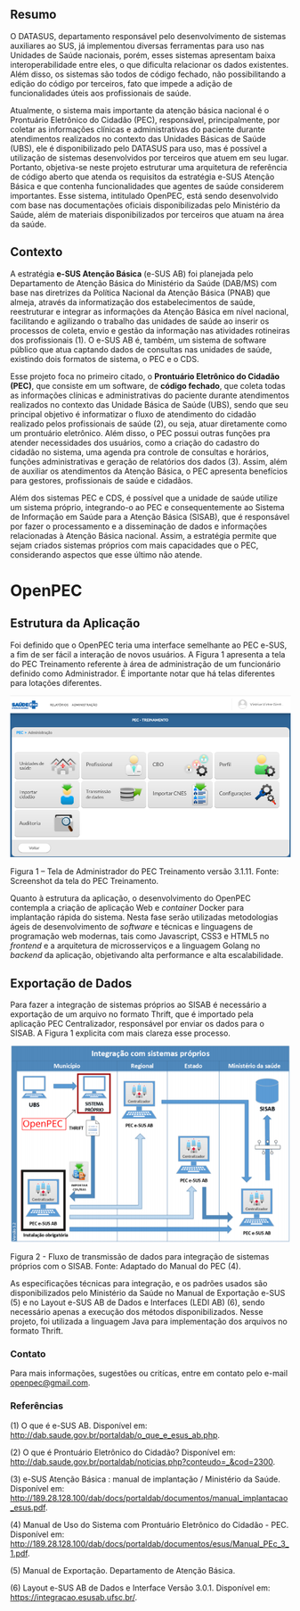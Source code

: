 ## Resumo

O DATASUS, departamento responsável pelo desenvolvimento de sistemas auxiliares ao SUS, já implementou diversas ferramentas para uso nas Unidades de Saúde nacionais, porém, esses sistemas apresentam baixa interoperabilidade entre eles, o que dificulta relacionar os dados existentes. Além disso, os sistemas são todos de código fechado, não possibilitando a edição do código por terceiros, fato que impede a adição de funcionalidades úteis aos profissionais de saúde.

Atualmente, o sistema mais importante da atenção básica nacional é o Prontuário Eletrônico do Cidadão (PEC), responsável, principalmente, por coletar as informações clínicas e administrativas do paciente durante atendimentos realizados no contexto das Unidades Básicas de Saúde (UBS), ele é disponibilizado pelo DATASUS para uso, mas é possível a utilização de sistemas desenvolvidos por terceiros que atuem em seu lugar. Portanto, objetiva-se neste projeto estruturar uma arquitetura de referência de código aberto que atenda os requisitos da estratégia e-SUS Atenção Básica e que contenha funcionalidades que agentes de saúde considerem importantes. Esse sistema, intitulado OpenPEC, está sendo desenvolvido com base nas documentações oficiais disponibilizadas pelo Ministério da Saúde, além de materiais disponibilizados por terceiros que atuam na área da
saúde.

## Contexto

A estratégia **e-SUS Atenção Básica** (e-SUS AB) foi planejada pelo Departamento de Atenção Básica do Ministério da Saúde (DAB/MS) com base nas diretrizes da Política Nacional da Atenção Básica (PNAB) que almeja, através da informatização dos estabelecimentos de saúde, reestruturar e integrar as informações da Atenção Básica em nível nacional, facilitando e agilizando o trabalho das unidades de saúde ao inserir os processos de coleta, envio e gestão da informação nas atividades rotineiras dos profissionais (1). O e-SUS AB é, também, um sistema de software público que atua captando dados de consultas nas unidades de saúde, existindo dois formatos de sistema, o PEC e o CDS.

Esse projeto foca no primeiro citado, o **Prontuário Eletrônico do Cidadão (PEC)**, que consiste em um software, de **código fechado**, que coleta todas as informações clínicas e administrativas do paciente durante atendimentos realizados no contexto das Unidade Básica de Saúde (UBS), sendo que seu principal objetivo é informatizar o fluxo de atendimento do cidadão realizado pelos profissionais de saúde (2), ou seja, atuar diretamente como um prontuário eletrônico. Além disso, o PEC possui outras funções pra atender necessidades dos usuários, como a criação do cadastro do cidadão no sistema, uma agenda pra controle de consultas e horários, funções administrativas e geração de relatórios dos dados (3). Assim, além de auxiliar os atendimentos da Atenção Básica, o PEC apresenta benefícios para gestores, profissionais de saúde e cidadãos.

Além dos sistemas PEC e CDS, é possível que a unidade de saúde utilize um sistema próprio, integrando-o ao PEC e consequentemente ao Sistema de Informação em Saúde para a Atenção Básica (SISAB), que é responsável por fazer o processamento e a disseminação de dados e informações relacionadas à Atenção Básica nacional. Assim, a estratégia permite que sejam criados sistemas próprios com mais capacidades que o PEC, considerando aspectos que esse último não atende.

# OpenPEC

## Estrutura da Aplicação

Foi definido que o OpenPEC teria uma interface semelhante ao PEC e-SUS, a fim de ser fácil a interação de novos usuários. A
Figura 1 apresenta a tela do PEC Treinamento referente à área de administração de um funcionário definido como Administrador. É importante notar que há telas diferentes para lotações diferentes.

![Imagem 1](https://github.com/openpec/OpenPEC/blob/master/Assets/pec.PNG?raw=true)

Figura 1 – Tela de Administrador do PEC Treinamento versão 3.1.11. Fonte: Screenshot da tela do PEC Treinamento.

Quanto à estrutura da aplicação, o desenvolvimento do OpenPEC contempla a criação de aplicação Web e _container_ Docker para implantação rápida do sistema. Nesta fase serão utilizadas metodologias ágeis de desenvolvimento de _software_ e técnicas e linguagens de programação web modernas, tais como Javascript, CSS3 e HTML5 no _frontend_ e a arquitetura de microsserviços e a linguagem Golang no _backend_ da aplicação, objetivando alta performance e alta escalabilidade.

## Exportação de Dados
Para fazer a integração de sistemas próprios ao SISAB é necessário a exportação de um arquivo no formato Thrift, que
é importado pela aplicação PEC Centralizador, responsável por enviar os dados para o SISAB. A Figura 1 explicita com mais clareza esse processo.

![Imagem 2](https://github.com/openpec/OpenPEC/blob/master/Assets/openPec.png?raw=true)

Figura 2 - Fluxo de transmissão de dados para integração de sistemas próprios com o SISAB. Fonte: Adaptado do Manual do PEC (4).

As especificações técnicas para integração, e os padrões usados são disponibilizados pelo Ministério da Saúde no Manual de Exportação e-SUS (5) e no Layout e-SUS AB de Dados e Interfaces (LEDI AB) (6), sendo necessário apenas a execução dos métodos disponibilizados. Nesse projeto, foi utilizada a linguagem Java para implementação dos arquivos no formato Thrift.

### Contato

Para mais informações, sugestões ou critícas, entre em contato pelo e-mail openpec@gmail.com.

### Referências

(1) O que é e-SUS AB. Disponível em: http://dab.saude.gov.br/portaldab/o_que_e_esus_ab.php.

(2) O que é Prontuário Eletrônico do Cidadão? Disponível em: http://dab.saude.gov.br/portaldab/noticias.php?conteudo=_&cod=2300.

(3) e-SUS Atenção Básica : manual de implantação / Ministério da Saúde. Disponível em: http://189.28.128.100/dab/docs/portaldab/documentos/manual_implantacao_esus.pdf.

(4) Manual de Uso do Sistema com Prontuário Eletrônico do Cidadão - PEC. Disponível em: http://189.28.128.100/dab/docs/portaldab/documentos/esus/Manual_PEc_3_1.pdf.

(5) Manual de Exportação. Departamento de Atenção Básica.

(6) Layout e-SUS AB de Dados e Interface Versão 3.0.1. Disponível em: https://integracao.esusab.ufsc.br/.


